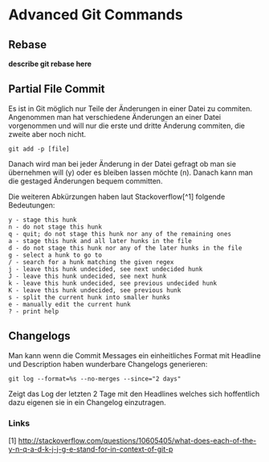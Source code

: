 # Advanced Git Commands

## Rebase

**describe git rebase here**

## Partial File Commit

Es ist in Git möglich nur Teile der Änderungen in einer Datei zu commiten. Angenommen man hat verschiedene Änderungen an einer Datei vorgenommen und will nur die erste und dritte Änderung commiten, die zweite aber noch nicht.

	git add -p [file]

Danach wird man bei jeder Änderung in der Datei gefragt ob man sie übernehmen will (y) oder es bleiben lassen möchte (n). Danach kann man die gestaged Änderungen bequem committen.

Die weiteren Abkürzungen haben laut Stackoverflow[^1] folgende Bedeutungen:

	y - stage this hunk
	n - do not stage this hunk
	q - quit; do not stage this hunk nor any of the remaining ones
	a - stage this hunk and all later hunks in the file
	d - do not stage this hunk nor any of the later hunks in the file
	g - select a hunk to go to
	/ - search for a hunk matching the given regex
	j - leave this hunk undecided, see next undecided hunk
	J - leave this hunk undecided, see next hunk
	k - leave this hunk undecided, see previous undecided hunk
	K - leave this hunk undecided, see previous hunk
	s - split the current hunk into smaller hunks
	e - manually edit the current hunk
	? - print help

## Changelogs

Man kann wenn die Commit Messages ein einheitliches Format mit Headline und Description haben wunderbare Changelogs generieren:

	git log --format=%s --no-merges --since="2 days"

Zeigt das Log der letzten 2 Tage mit den Headlines welches sich hoffentlich dazu eigenen sie in ein Changelog einzutragen.

### Links

[1] http://stackoverflow.com/questions/10605405/what-does-each-of-the-y-n-q-a-d-k-j-j-g-e-stand-for-in-context-of-git-p
